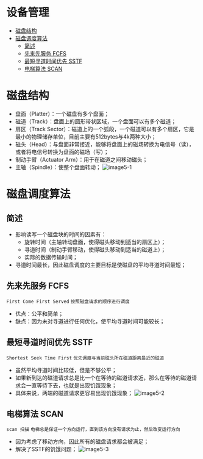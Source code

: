 
# 设备管理

* [磁盘结构](#磁盘结构)     
* [磁盘调度算法](#磁盘调度算法)     
  * [简述](#简述)     
  * [先来先服务 FCFS](#先来先服务-FCFS)     
  * [最短寻道时间优先 SSTF](#最短寻道时间优先-SSTF)     
  * [电梯算法 SCAN](#电梯算法-SCAN)     

# 磁盘结构
* 盘面（Platter）：一个磁盘有多个盘面；
* 磁道（Track）：盘面上的圆形带状区域，一个盘面可以有多个磁道；
* 扇区（Track Sector）：磁道上的一个弧段，一个磁道可以有多个扇区，它是最小的物理储存单位，目前主要有512bytes与4k两种大小；
* 磁头（Head）：与盘面非常接近，能够将盘面上的磁场转换为电信号（读），或者将电信号转换为盘面的磁场（写）；
* 制动手臂（Actuator Arm）：用于在磁道之间移动磁头；
* 主轴（Spindle）：使整个盘面转动；
![image5-1](media/15938226659346/image5-1.png)

# 磁盘调度算法
## 简述
* 影响读写一个磁盘块的时间的因素有：
    * 旋转时间（主轴转动盘面，使得磁头移动到适当的扇区上）；
    * 寻道时间（制动手臂移动，使得磁头移动到适当的磁道上）；
    * 实际的数据传输时间；
* 寻道时间最长，因此磁盘调度的主要目标是使磁盘的平均寻道时间最短；

## 先来先服务 FCFS
`First Come First Served`
`按照磁盘请求的顺序进行调度`
* 优点：公平和简单；
* 缺点：因为未对寻道进行任何优化，使平均寻道时间可能较长；

## 最短寻道时间优先 SSTF
`Shortest Seek Time First`
`优先调度与当前磁头所在磁道距离最近的磁道`
* 虽然平均寻道时间比较低，但是不够公平；
* 如果新到达的磁道请求总是比一个在等待的磁道请求近，那么在等待的磁道请求会一直等待下去，也就是出现饥饿现象；
* 具体来说，两端的磁道请求更容易出现饥饿现象；
![image5-2](media/15938226659346/image5-2.png)

## 电梯算法 SCAN
`scan 扫描`
`电梯总是保证一个方向运行，直到该方向没有请求为止，然后改变运行方向`
* 因为考虑了移动方向，因此所有的磁盘请求都会被满足；
* 解决了SSTF的饥饿问题；
![image5-3](media/15938226659346/image5-3.png)

